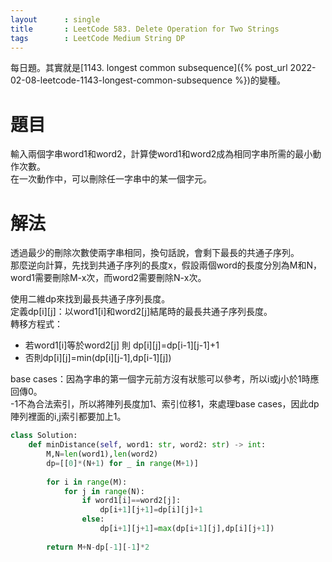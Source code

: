 ```yaml
--- 
layout      : single
title       : LeetCode 583. Delete Operation for Two Strings
tags        : LeetCode Medium String DP
---
```

每日題。其實就是[1143. longest common subsequence]({% post_url 2022-02-08-leetcode-1143-longest-common-subsequence %})的變種。

# 題目
輸入兩個字串word1和word2，計算使word1和word2成為相同字串所需的最小動作次數。  
在一次動作中，可以刪除任一字串中的某一個字元。  

# 解法
透過最少的刪除次數使兩字串相同，換句話說，會剩下最長的共通子序列。  
那麼逆向計算，先找到共通子序列的長度x，假設兩個word的長度分別為M和N，word1需要刪除M-x次，而word2需要刪除N-x次。  

使用二維dp來找到最長共通子序列長度。  
定義dp[i][j]：以word1[i]和word2[j]結尾時的最長共通子序列長度。  
轉移方程式：  
- 若word1[i]等於word2[j] 則 dp[i][j]=dp[i-1][j-1]+1  
- 否則dp[i][j]=min(dp[i][j-1],dp[i-1][j])  

base cases：因為字串的第一個字元前方沒有狀態可以參考，所以i或j小於1時應回傳0。  
-1不為合法索引，所以將陣列長度加1、索引位移1，來處理base cases，因此dp陣列裡面的i,j索引都要加上1。  

```python
class Solution:
    def minDistance(self, word1: str, word2: str) -> int:
        M,N=len(word1),len(word2)
        dp=[[0]*(N+1) for _ in range(M+1)]
        
        for i in range(M):
            for j in range(N):
                if word1[i]==word2[j]:
                    dp[i+1][j+1]=dp[i][j]+1
                else:
                    dp[i+1][j+1]=max(dp[i+1][j],dp[i][j+1])
                
        return M+N-dp[-1][-1]*2
```
